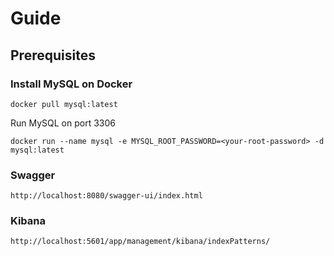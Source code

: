 # Guide

## Prerequisites

### Install MySQL on Docker

`docker pull mysql:latest`

Run MySQL on port 3306

`docker run --name mysql -e MYSQL_ROOT_PASSWORD=<your-root-password> -d mysql:latest`

### Swagger

`http://localhost:8080/swagger-ui/index.html`

### Kibana

`http://localhost:5601/app/management/kibana/indexPatterns/`
